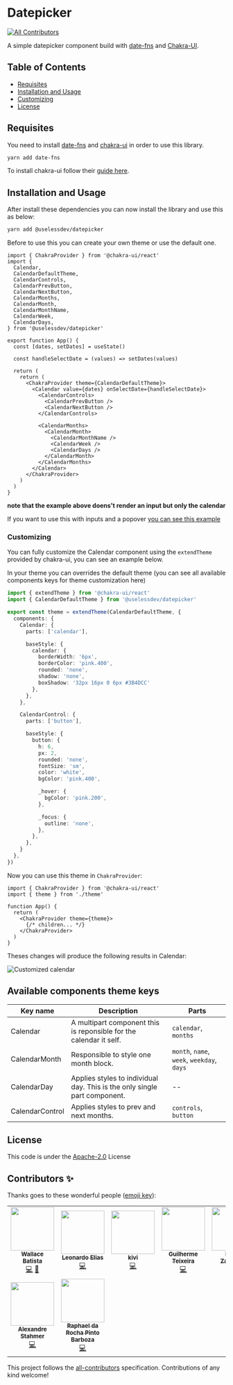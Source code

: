 # Datepicker
<!-- ALL-CONTRIBUTORS-BADGE:START - Do not remove or modify this section -->
[![All Contributors](https://img.shields.io/badge/all_contributors-9-orange.svg?style=flat-square)](#contributors-)
<!-- ALL-CONTRIBUTORS-BADGE:END -->

A simple datepicker component build with [date-fns][1] and [Chakra-UI][2].

## Table of Contents

- [Requisites](#requisites)
- [Installation and Usage](#installation-and-usage)
- [Customizing](#customizing)
- [License](#license)

## Requisites
You need to install [date-fns][1] and [chakra-ui][2] in order to use this library.

```bash
yarn add date-fns
```

To install chakra-ui follow their [guide here](https://chakra-ui.com/guides/first-steps#framework-guide).

## Installation and Usage
After install these dependencies you can now install the library and use this as below:

```bash
yarn add @uselessdev/datepicker
```

Before to use this you can create your own theme or use the default one.

```tsx
import { ChakraProvider } from '@chakra-ui/react'
import {
  Calendar,
  CalendarDefaultTheme,
  CalendarControls,
  CalendarPrevButton,
  CalendarNextButton,
  CalendarMonths,
  CalendarMonth,
  CalendarMonthName,
  CalendarWeek,
  CalendarDays,
} from '@uselessdev/datepicker'

export function App() {
  const [dates, setDates] = useState()

  const handleSelectDate = (values) => setDates(values)

  return (
    return (
      <ChakraProvider theme={CalendarDefaultTheme}>
        <Calendar value={dates} onSelectDate={handleSelectDate}>
          <CalendarControls>
            <CalendarPrevButton />
            <CalendarNextButton />
          </CalendarControls>

          <CalendarMonths>
            <CalendarMonth>
              <CalendarMonthName />
              <CalendarWeek />
              <CalendarDays />
            </CalendarMonth>
          </CalendarMonths>
        </Calendar>
      </ChakraProvider>
    )
  )
}
```

**note that the example above doens't render an input but only the calendar**

If you want to use this with inputs and a popover [you can see this example](https://uselessdev-datepicker.netlify.app/?path=/story/calendar--with-input-popover-start-end-dates)

### Customizing
You can fully customize the Calendar component using the `extendTheme` provided by chakra-ui, you can see an example below.

In your theme you can overrides the default theme (you can see all available components keys for theme customization here)

```ts
import { extendTheme } from '@chakra-ui/react'
import { CalendarDefaultTheme } from '@uselessdev/datepicker'

export const theme = extendTheme(CalendarDefaultTheme, {
  components: {
    Calendar: {
      parts: ['calendar'],

      baseStyle: {
        calendar: {
          borderWidth: '6px',
          borderColor: 'pink.400',
          rounded: 'none',
          shadow: 'none',
          boxShadow: '32px 16px 0 6px #3B4DCC'
        },
      },
    },

    CalendarControl: {
      parts: ['button'],

      baseStyle: {
        button: {
          h: 6,
          px: 2,
          rounded: 'none',
          fontSize: 'sm',
          color: 'white',
          bgColor: 'pink.400',

          _hover: {
            bgColor: 'pink.200',
          },

          _focus: {
            outline: 'none',
          },
        },
      },
    }
  },
})
```

Now you can use this theme in `ChakraProvider`:

```tsx
import { ChakraProvider } from '@chakra-ui/react'
import { theme } from './theme'

function App() {
  return (
    <ChakraProvider theme={theme}>
      {/* children... */}
    </ChakraProvider>
  )
}
```

Theses changes will produce the following results in Calendar:

![Customized calendar](docs/datepicker-custom.png)

## Available components theme keys

| Key name        | Description                                                               | Parts                                    |
|-----------------|---------------------------------------------------------------------------|------------------------------------------|
| Calendar        | A multipart component this is reponsible for the calendar it self.        |`calendar`, `months`                      |
| CalendarMonth   | Responsible to style one month block.                                     |`month`, `name`, `week`, `weekday`, `days`|
| CalendarDay     | Applies styles to individual day. This is the only single part component. | --                                       |
| CalendarControl | Applies styles to prev and next months.                                   |`controls`, `button`                      |

## License
This code is under the [Apache-2.0](LICENSE) License

[1]: https://date-fns.org/
[2]: https://chakra-ui.com/

## Contributors ✨

Thanks goes to these wonderful people ([emoji key](https://allcontributors.org/docs/en/emoji-key)):

<!-- ALL-CONTRIBUTORS-LIST:START - Do not remove or modify this section -->
<!-- prettier-ignore-start -->
<!-- markdownlint-disable -->
<table>
  <tr>
    <td align="center"><a href="https://iamwallace.dev"><img src="https://avatars.githubusercontent.com/u/6943919?v=4?s=100" width="100px;" alt=""/><br /><sub><b>Wallace Batista</b></sub></a><br /><a href="https://github.com/uselessdev/datepicker/commits?author=uselessdev" title="Code">💻</a> <a href="#ideas-uselessdev" title="Ideas, Planning, & Feedback">🤔</a></td>
    <td align="center"><a href="http://htttp://www.leonardoelias.me"><img src="https://avatars.githubusercontent.com/u/1995213?v=4?s=100" width="100px;" alt=""/><br /><sub><b>Leonardo Elias</b></sub></a><br /><a href="https://github.com/uselessdev/datepicker/commits?author=leonardoelias" title="Code">💻</a></td>
    <td align="center"><a href="https://github.com/kivi"><img src="https://avatars.githubusercontent.com/u/366163?v=4?s=100" width="100px;" alt=""/><br /><sub><b>kivi</b></sub></a><br /><a href="https://github.com/uselessdev/datepicker/commits?author=kivi" title="Code">💻</a></td>
    <td align="center"><a href="http://guiteixeira.dev"><img src="https://avatars.githubusercontent.com/u/24235344?v=4?s=100" width="100px;" alt=""/><br /><sub><b>Guilherme Teixeira </b></sub></a><br /><a href="https://github.com/uselessdev/datepicker/commits?author=ggteixeira" title="Code">💻</a></td>
    <td align="center"><a href="https://github.com/branislaav"><img src="https://avatars.githubusercontent.com/u/10597602?v=4?s=100" width="100px;" alt=""/><br /><sub><b>Brano Zavracky</b></sub></a><br /><a href="https://github.com/uselessdev/datepicker/commits?author=branislaav" title="Code">💻</a></td>
    <td align="center"><a href="https://pixel.is-a.dev"><img src="https://avatars.githubusercontent.com/u/69857856?v=4?s=100" width="100px;" alt=""/><br /><sub><b>O. Qudah</b></sub></a><br /><a href="https://github.com/uselessdev/datepicker/commits?author=BasicPixel" title="Documentation">📖</a></td>
    <td align="center"><a href="https://medium.com/@tomchentw"><img src="https://avatars.githubusercontent.com/u/922234?v=4?s=100" width="100px;" alt=""/><br /><sub><b>Tom Chen</b></sub></a><br /><a href="https://github.com/uselessdev/datepicker/commits?author=tomchentw" title="Documentation">📖</a> <a href="https://github.com/uselessdev/datepicker/commits?author=tomchentw" title="Code">💻</a></td>
  </tr>
  <tr>
    <td align="center"><a href="https://github.com/astahmer"><img src="https://avatars.githubusercontent.com/u/47224540?v=4?s=100" width="100px;" alt=""/><br /><sub><b>Alexandre Stahmer</b></sub></a><br /><a href="https://github.com/uselessdev/datepicker/commits?author=astahmer" title="Code">💻</a></td>
    <td align="center"><a href="https://github.com/raphaelrochap"><img src="https://avatars.githubusercontent.com/u/21209032?v=4?s=100" width="100px;" alt=""/><br /><sub><b>Raphael da Rocha Pinto Barboza</b></sub></a><br /><a href="https://github.com/uselessdev/datepicker/commits?author=raphaelrochap" title="Code">💻</a></td>
  </tr>
</table>

<!-- markdownlint-restore -->
<!-- prettier-ignore-end -->

<!-- ALL-CONTRIBUTORS-LIST:END -->

This project follows the [all-contributors](https://github.com/all-contributors/all-contributors) specification. Contributions of any kind welcome!
